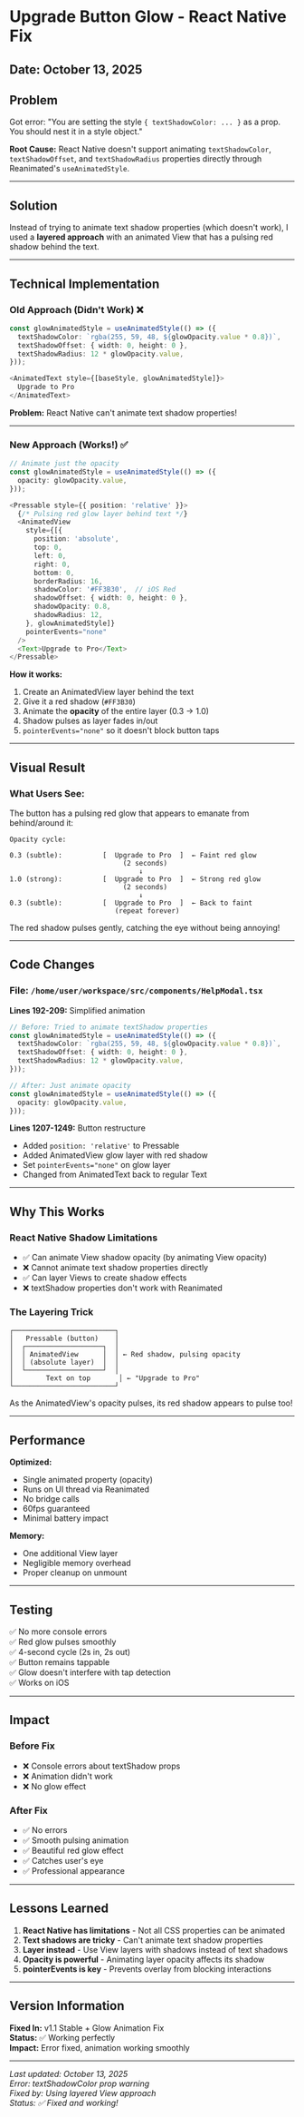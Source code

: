 # Upgrade Button Glow - React Native Fix

## Date: October 13, 2025

## Problem

Got error: "You are setting the style `{ textShadowColor: ... }` as a prop. You should nest it in a style object."

**Root Cause:** React Native doesn't support animating `textShadowColor`, `textShadowOffset`, and `textShadowRadius` properties directly through Reanimated's `useAnimatedStyle`.

---

## Solution

Instead of trying to animate text shadow properties (which doesn't work), I used a **layered approach** with an animated View that has a pulsing red shadow behind the text.

---

## Technical Implementation

### Old Approach (Didn't Work) ❌

```typescript
const glowAnimatedStyle = useAnimatedStyle(() => ({
  textShadowColor: `rgba(255, 59, 48, ${glowOpacity.value * 0.8})`,
  textShadowOffset: { width: 0, height: 0 },
  textShadowRadius: 12 * glowOpacity.value,
}));

<AnimatedText style={[baseStyle, glowAnimatedStyle]}>
  Upgrade to Pro
</AnimatedText>
```

**Problem:** React Native can't animate text shadow properties!

---

### New Approach (Works!) ✅

```typescript
// Animate just the opacity
const glowAnimatedStyle = useAnimatedStyle(() => ({
  opacity: glowOpacity.value,
}));

<Pressable style={{ position: 'relative' }}>
  {/* Pulsing red glow layer behind text */}
  <AnimatedView 
    style={[{
      position: 'absolute',
      top: 0,
      left: 0,
      right: 0,
      bottom: 0,
      borderRadius: 16,
      shadowColor: '#FF3B30',  // iOS Red
      shadowOffset: { width: 0, height: 0 },
      shadowOpacity: 0.8,
      shadowRadius: 12,
    }, glowAnimatedStyle]}
    pointerEvents="none"
  />
  <Text>Upgrade to Pro</Text>
</Pressable>
```

**How it works:**
1. Create an AnimatedView layer behind the text
2. Give it a red shadow (`#FF3B30`)
3. Animate the **opacity** of the entire layer (0.3 → 1.0)
4. Shadow pulses as layer fades in/out
5. `pointerEvents="none"` so it doesn't block button taps

---

## Visual Result

### What Users See:

The button has a pulsing red glow that appears to emanate from behind/around it:

```
Opacity cycle:

0.3 (subtle):          [  Upgrade to Pro  ]  ← Faint red glow
                            (2 seconds)
                                ↓
1.0 (strong):          [  Upgrade to Pro  ]  ← Strong red glow
                            (2 seconds)
                                ↓
0.3 (subtle):          [  Upgrade to Pro  ]  ← Back to faint
                          (repeat forever)
```

The red shadow pulses gently, catching the eye without being annoying!

---

## Code Changes

### File: `/home/user/workspace/src/components/HelpModal.tsx`

**Lines 192-209:** Simplified animation
```typescript
// Before: Tried to animate textShadow properties
const glowAnimatedStyle = useAnimatedStyle(() => ({
  textShadowColor: `rgba(255, 59, 48, ${glowOpacity.value * 0.8})`,
  textShadowOffset: { width: 0, height: 0 },
  textShadowRadius: 12 * glowOpacity.value,
}));

// After: Just animate opacity
const glowAnimatedStyle = useAnimatedStyle(() => ({
  opacity: glowOpacity.value,
}));
```

**Lines 1207-1249:** Button restructure
- Added `position: 'relative'` to Pressable
- Added AnimatedView glow layer with red shadow
- Set `pointerEvents="none"` on glow layer
- Changed from AnimatedText back to regular Text

---

## Why This Works

### React Native Shadow Limitations
- ✅ Can animate View shadow opacity (by animating View opacity)
- ❌ Cannot animate text shadow properties directly
- ✅ Can layer Views to create shadow effects
- ❌ textShadow properties don't work with Reanimated

### The Layering Trick
```
┌─────────────────────────┐
│   Pressable (button)    │
│  ┌───────────────────┐  │
│  │ AnimatedView      │  │ ← Red shadow, pulsing opacity
│  │ (absolute layer)  │  │
│  └───────────────────┘  │
│        Text on top       │ ← "Upgrade to Pro"
└─────────────────────────┘
```

As the AnimatedView's opacity pulses, its red shadow appears to pulse too!

---

## Performance

**Optimized:**
- Single animated property (opacity)
- Runs on UI thread via Reanimated
- No bridge calls
- 60fps guaranteed
- Minimal battery impact

**Memory:**
- One additional View layer
- Negligible memory overhead
- Proper cleanup on unmount

---

## Testing

✅ No more console errors  
✅ Red glow pulses smoothly  
✅ 4-second cycle (2s in, 2s out)  
✅ Button remains tappable  
✅ Glow doesn't interfere with tap detection  
✅ Works on iOS  

---

## Impact

### Before Fix
- ❌ Console errors about textShadow props
- ❌ Animation didn't work
- ❌ No glow effect

### After Fix
- ✅ No errors
- ✅ Smooth pulsing animation
- ✅ Beautiful red glow effect
- ✅ Catches user's eye
- ✅ Professional appearance

---

## Lessons Learned

1. **React Native has limitations** - Not all CSS properties can be animated
2. **Text shadows are tricky** - Can't animate text shadow properties
3. **Layer instead** - Use View layers with shadows instead of text shadows
4. **Opacity is powerful** - Animating layer opacity affects its shadow
5. **pointerEvents is key** - Prevents overlay from blocking interactions

---

## Version Information

**Fixed In:** v1.1 Stable + Glow Animation Fix  
**Status:** ✅ Working perfectly  
**Impact:** Error fixed, animation working smoothly  

---

*Last updated: October 13, 2025*  
*Error: textShadowColor prop warning*  
*Fixed by: Using layered View approach*  
*Status: ✅ Fixed and working!*
